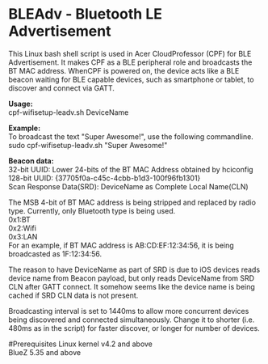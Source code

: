 # BLEAdv - Bluetooth LE Advertisement
This Linux bash shell script is used in Acer CloudProfessor (CPF) for BLE Advertisement.  It makes CPF as a BLE peripheral role and broadcasts the BT MAC address.  WhenCPF is powered on, the device acts like a BLE beacon waiting for BLE capable devices, such as smartphone or tablet, to discover and connect via GATT.

<b>Usage:</b><br/>
cpf-wifisetup-leadv.sh DeviceName

<b>Example:</b><br/>
To broadcast the text "Super Awesome!", use the following commandline.
sudo cpf-wifisetup-leadv.sh "Super Awesome!"

<b>Beacon data:</b><br/>
32-bit UUID: Lower 24-bits of the BT MAC Address obtained by hciconfig<br/>
128-bit UUID: {37705f0a-c45c-4cbb-b1d3-100f96fb1301}<br/>
Scan Response Data(SRD): DeviceName as Complete Local Name(CLN) <br/>

The MSB 4-bit of BT MAC address is being stripped and replaced by radio type.  Currently, only Bluetooth type is being used.<br/>
0x1:BT<br/>
0x2:Wifi<br/>
0x3:LAN<br/>
For an example, if BT MAC address is AB:CD:EF:12:34:56, it is being broadcasted as 1F:12:34:56.<br/>

The reason to have DeviceName as part of SRD is due to iOS devices reads device name from Beacon payload, but only reads DeviceName from SRD CLN after GATT connect.  It somehow seems like the device name is being cached if SRD CLN data is not present.

Broadcasting interval is set to 1440ms to allow more concurrent devices being discovered and connected simultaneously.  Change it to shorter (i.e. 480ms as in the script) for faster discover, or longer for number of devices.

#Prerequisites
Linux kernel v4.2 and above <br/>
BlueZ 5.35 and above


